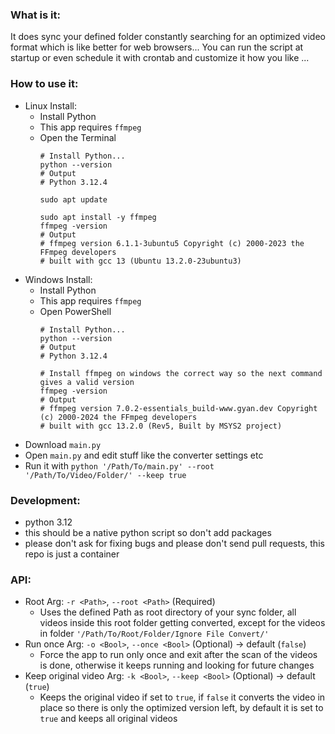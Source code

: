 ### What is it:
It does sync your defined folder constantly searching for an optimized video format which is like better for web browsers...
You can run the script at startup or even schedule it with crontab and customize it how you like ...

### How to use it:
- Linux Install:
  - Install Python
  - This app requires `ffmpeg`
  - Open the Terminal
    ```shell
    # Install Python...
    python --version
    # Output
    # Python 3.12.4
    
    sudo apt update
    
    sudo apt install -y ffmpeg
    ffmpeg -version
    # Output
    # ffmpeg version 6.1.1-3ubuntu5 Copyright (c) 2000-2023 the FFmpeg developers
    # built with gcc 13 (Ubuntu 13.2.0-23ubuntu3)
    ```
- Windows Install:
  - Install Python
  - This app requires `ffmpeg`
  - Open PowerShell
    ```shell
    # Install Python...
    python --version
    # Output
    # Python 3.12.4
    
    # Install ffmpeg on windows the correct way so the next command gives a valid version
    ffmpeg -version
    # Output
    # ffmpeg version 7.0.2-essentials_build-www.gyan.dev Copyright (c) 2000-2024 the FFmpeg developers
    # built with gcc 13.2.0 (Rev5, Built by MSYS2 project)
    ```
- Download `main.py`
- Open `main.py` and edit stuff like the converter settings etc
- Run it with `python '/Path/To/main.py' --root '/Path/To/Video/Folder/' --keep true`

### Development:
- python 3.12
- this should be a native python script so don't add packages
- please don't ask for fixing bugs and please don't send pull requests, this repo is just a container

### API:
- Root Arg: `-r <Path>`, `--root <Path>` (Required)
  - Uses the defined Path as root directory of your sync folder, all videos inside this root folder getting converted, except for the videos in folder `'/Path/To/Root/Folder/Ignore File Convert/'`
- Run once Arg: `-o <Bool>`, `--once <Bool>` (Optional) -> default (`false`)
  - Force the app to run only once and exit after the scan of the videos is done, otherwise it keeps running and looking for future changes
- Keep original video Arg: `-k <Bool>`, `--keep <Bool>` (Optional) -> default (`true`)
  - Keeps the original video if set to `true`, if `false` it converts the video in place so there is only the optimized version left, by default it is set to `true` and keeps all original videos 
